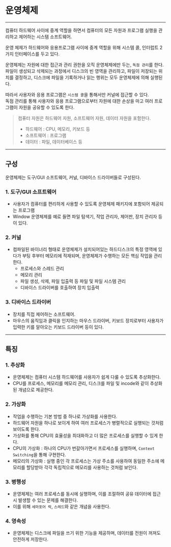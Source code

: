 # 운영체제

---

컴퓨터 하드웨어 사이에 중계 역할을 하면서 컴퓨터의 모든 자원과 프로그램 실행을 관리하고 제어하는 시스템 소프트웨어.

운영 체제가 하드웨어와 응용프로그램 사이에 중계 역할을 위해 시스템 콜, 인터럽트 2가지 인터페이스를 두고 있다.

운영체제는 자원에 대한 접근과 관리 권한을 오직 운영체제에만 두는, `독점 관리`를 한다. <br>
파일이 생성되고 삭제되는 과정에서 디스크의 빈 영역을 관리하고, 파일이 저장되는 위치를 결정하고, 디스크에 파일을 기록하거나 읽는 행위는 모두 운영체제에 의해 실행된다.

따라서 사용자와 응용 프로그램은 `시스템 콜`을 통해서만 커널에 접근할 수 있다.<br>
독점 관리를 통해 사용자와 응용 프로그램으로부터 자원에 대한 손상을 마고 여러 프로그램이 자원을 공유할 수 있도록 한다.

<blockquote>
컴퓨터 자원은 하드웨어 자원, 소프트웨어 자원, 데이터 자원을 포함한다.

- 하드웨어 : CPU, 메모리, 키보드 등
- 소프트웨어 : 프로그램
- 데이터 : 파일, 데이터베이스 등
</blockquote>

---

## 구성
운영체제는 도구/GUI 소프트웨어, 커널, 디바이스 드라이버들로 구성된다.

### 1. 도구/GUI 소프트웨어
- 사용자가 컴퓨터를 편리하게 사용할 수 있도록 운영체제 패키지에 포함되어 제공되는 프로그램
- Window 운영체제를 예로 들면 파일 탐색기, 작업 관리자, 제어판, 장치 관리자 등이 있다.

### 2. 커널
- 컴파일된 바이너리 형태로 운영체제가 설치되어있는 하드디스크의 특정 영역에 있다가 부팅 후부터 메모리에 적재되며, 운영체제가 수행하는 모든 핵심 작업을 관리한다.
  - 프로세스와 스레드 관리
  - 메모리 관리
  - 파일 생성, 삭제, 파일 입출력 등 파일 및 파일 시스템 관리
  - 디바이스 드라이버를 호출하여 장치 입출력

### 3. 디바이스 드라이버
- 장치를 직접 제어하는 소프트웨어.
- 마우스의 움직임과 클릭을 인지하는 마우스 드라이버, 키보드 장치로부터 사용자가 입력한 키를 알아오는 키보드 드라이버 등이 있다.

---

## 특징

### 1. 추상화
- 운영체제는 컴퓨터 시스템 하드웨어를 사용자가 쉽게 다룰 수 있도록 추상화한다.
- CPU를 프로세스, 메모리를 메모리 관리, 디스크를 파일 및 incode와 같이 추상화된 개념으로 제공한다.

### 2. 가상화
- 작업을 수행하는 기본 방법 중 하나로 가상화를 사용한다.
- 하드웨어 자원을 하나로 보이게 하여 여러 프로세스가 병렬적으로 실행되는 것처럼 보이도록 한다.
- 가상화를 통해 CPU의 효율성을 최대화하고 더 많은 프로세스를 실행할 수 있게 한다.
- CPU의 가상화 : 하나의 CPU가 번갈아가면서 프로세스를 실행하며, `Context Switching`을 통해 구현한다.
- 메모리의 가상화 : 실행 중인 각 프로세스는 가상 주소를 사용하여 동일한 주소에 메모리를 할당받아 각각 독립적으로 메모리를 사용하는 것처럼 보인다.

### 3. 병행성
- 운영체제는 여러 프로세스를 동시에 실행하며, 이를 조절하여 공유 데이터에 접근 시 발생할 수 있는 문제를 해결한다.
- 이를 위해 `세마포어 락`, `스레드`와 같은 개념을 사용한다.

### 4. 영속성
- 운영체제는 디스크에 파일을 쓰기 위한 기능을 제공하며, 데이터를 전원이 꺼져도 안전하게 저장한다.